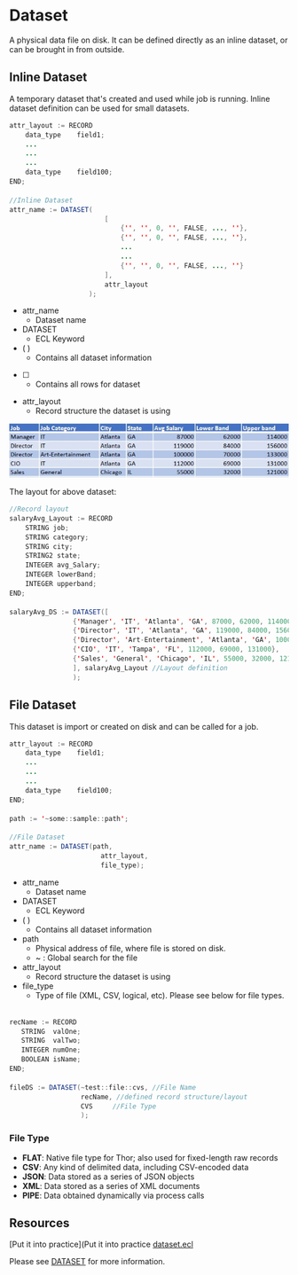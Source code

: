 # Dataset

A physical data file on disk. It can be defined directly as an inline dataset, or can be brought in from outside.

## Inline Dataset

A temporary dataset that's created and used while job is running. Inline dataset definition can be used for small datasets.

```java
attr_layout := RECORD
    data_type    field1;
    ...
    ...
    ...
    data_type    field100;
END;

//Inline Dataset
attr_name := DATASET(
                        [
                            {'', '', 0, '', FALSE, ..., ''},
                            {'', '', 0, '', FALSE, ..., ''},
                            ...
                            ...
                            {'', '', 0, '', FALSE, ..., ''}
                        ],
                        attr_layout
                    );
```

- attr_name
  - Dataset name
- DATASET
  - ECL Keyword
- ( )
  - Contains all dataset information
- [ ]
  - Contains all rows for dataset
- attr_layout
  - Record structure the dataset is using

![record set example](./Images/RecordLayout.JPG)

The layout for above dataset:

```java
//Record layout
salaryAvg_Layout := RECORD
    STRING job;
    STRING category;
    STRING city;
    STRING2 state;
    INTEGER avg_Salary;
    INTEGER lowerBand;
    INTEGER upperband;
END;

salaryAvg_DS := DATASET([
                {'Manager', 'IT', 'Atlanta', 'GA', 87000, 62000, 114000},
                {'Director', 'IT', 'Atlanta', 'GA', 119000, 84000, 156000},
                {'Director', 'Art-Entertainment', 'Atlanta', 'GA', 100000, 70000, 133000},
                {'CIO', 'IT', 'Tampa', 'FL', 112000, 69000, 131000},
                {'Sales', 'General', 'Chicago', 'IL', 55000, 32000, 121000}
                ], salaryAvg_Layout //Layout definition
                );
```

## File Dataset

This dataset is import or created on disk and can be called for a job.

```java
attr_layout := RECORD
    data_type    field1;
    ...
    ...
    ...
    data_type    field100;
END;

path := '~some::sample::path';

//File Dataset
attr_name := DATASET(path,
                       attr_layout,
                       file_type);
```

- attr_name
  - Dataset name
- DATASET
  - ECL Keyword
- ( )
  - Contains all dataset information
- path
  - Physical address of file, where file is stored on disk.
  - ~ : Global search for the file
- attr_layout
  - Record structure the dataset is using
- file_type
  - Type of file (XML, CSV, logical, etc). Please see below for file types.

```java

recName := RECORD
   STRING  valOne;
   STRING  valTwo;
   INTEGER numOne;
   BOOLEAN isName;
END;

fileDS := DATASET(~test::file::cvs, //File Name
                  recName, //defined record structure/layout
                  CVS     //File Type
                  );

```

### File Type

- **FLAT**: Native file type for Thor; also used for fixed-length raw records
- **CSV**: Any kind of delimited data, including CSV-encoded data
- **JSON**: Data stored as a series of JSON objects
- **XML**: Data stored as a series of XML documents
- **PIPE**: Data obtained dynamically via process calls

## Resources

[Put it into practice](Put it into practice [dataset.ecl](https://ide.hpccsystems.com/workspaces/share/291d17d9-e5cb-4fac-83c2-ac5997c28a31)

Please see [DATASET](https://hpccsystems.com/training/documentation/ecl-language-reference/html/DATASET.ht) for more information.
